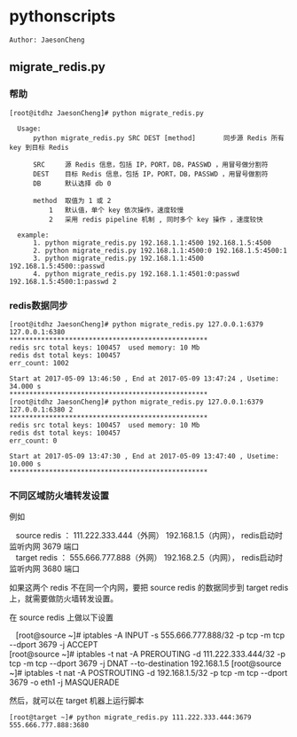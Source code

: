 # pythonscripts

    Author: JaesonCheng

## migrate_redis.py

### 帮助

    [root@itdhz JaesonCheng]# python migrate_redis.py

      Usage: 
          python migrate_redis.py SRC DEST [method]       同步源 Redis 所有 key 到目标 Redis 

          SRC     源 Redis 信息，包括 IP，PORT，DB，PASSWD ，用冒号做分割符
          DEST    目标 Redis 信息，包括 IP，PORT，DB，PASSWD ，用冒号做割符
          DB      默认选择 db 0
          
          method  取值为 1 或 2 
              1   默认值，单个 key 依次操作，速度较慢
              2   采用 redis pipeline 机制 , 同时多个 key 操作 ，速度较快
          
      example:
          1. python migrate_redis.py 192.168.1.1:4500 192.168.1.5:4500
          2. python migrate_redis.py 192.168.1.1:4500:0 192.168.1.5:4500:1
          3. python migrate_redis.py 192.168.1.1:4500 192.168.1.5:4500::passwd
          4. python migrate_redis.py 192.168.1.1:4501:0:passwd 192.168.1.5:4500:1:passwd 2

### redis数据同步

    [root@itdhz JaesonCheng]# python migrate_redis.py 127.0.0.1:6379 127.0.0.1:6380
    **************************************************
    redis src total keys: 100457  used memory: 10 Mb
    redis dst total keys: 100457 
    err_count: 1002 

    Start at 2017-05-09 13:46:50 , End at 2017-05-09 13:47:24 , Usetime: 34.000 s
    **************************************************
    [root@itdhz JaesonCheng]# python migrate_redis.py 127.0.0.1:6379 127.0.0.1:6380 2
    **************************************************
    redis src total keys: 100457  used memory: 10 Mb
    redis dst total keys: 100457 
    err_count: 0 

    Start at 2017-05-09 13:47:30 , End at 2017-05-09 13:47:40 , Usetime: 10.000 s
    **************************************************

### 不同区域防火墙转发设置

例如

    source redis ： 111.222.333.444（外网） 192.168.1.5（内网）， redis启动时监听内网 3679 端口  
    target redis ： 555.666.777.888（外网） 192.168.2.5（内网）， redis启动时监听内网 3680 端口  

如果这两个 redis 不在同一个内网，要把 source redis 的数据同步到 target redis 上，就需要做防火墙转发设置。  

在 source redis 上做以下设置  


    [root@source ~]# iptables -A INPUT -s 555.666.777.888/32 -p tcp -m tcp --dport 3679 -j ACCEPT    
    [root@source ~]# iptables -t nat -A PREROUTING -d 111.222.333.444/32 -p tcp -m tcp --dport 3679 -j DNAT --to-destination 192.168.1.5
    [root@source ~]# iptables -t nat -A POSTROUTING -d 192.168.1.5/32 -p tcp -m tcp --dport 3679 -o eth1 -j MASQUERADE  


然后，就可以在 target 机器上运行脚本  


    [root@target ~]# python migrate_redis.py 111.222.333.444:3679 555.666.777.888:3680    
